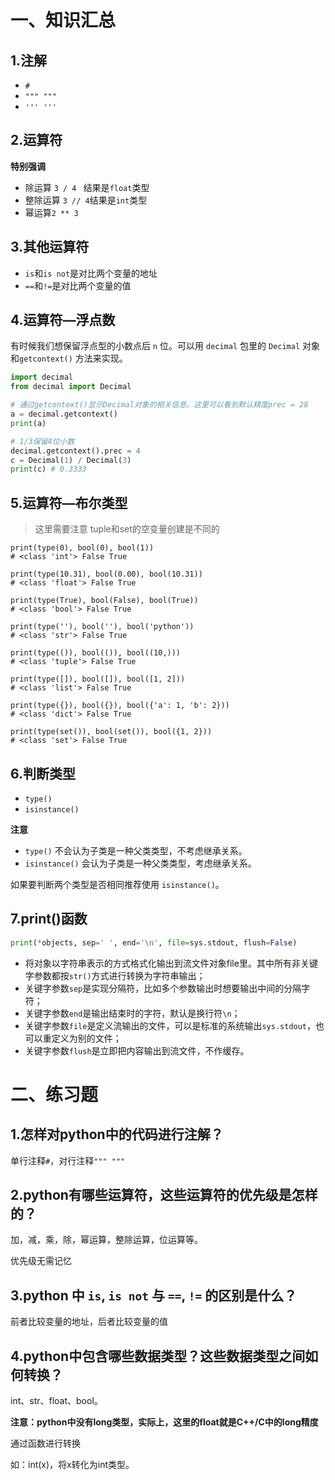 # 一、知识汇总

## 1.注解

- `#`
- `""" """`
- `''' '''`

## 2.运算符

**特别强调**

- 除运算  `3 / 4 ` 结果是`float`类型
- 整除运算 `3 // 4`结果是`int`类型
- 幂运算`2 ** 3`

## 3.其他运算符

- `is`和`is not`是对比两个变量的地址
- `==`和`!=`是对比两个变量的值

## 4.运算符—浮点数

有时候我们想保留浮点型的小数点后 `n` 位。可以用 `decimal` 包里的 `Decimal` 对象和`getcontext()` 方法来实现。

```python
import decimal
from decimal import Decimal

# 通过getcontext()显示Decimal对象的相关信息。这里可以看到默认精度prec = 28
a = decimal.getcontext()
print(a) 

# 1/3保留4位小数
decimal.getcontext().prec = 4
c = Decimal(1) / Decimal(3)
print(c) # 0.3333
```

## 5.运算符—布尔类型

> 这里需要注意 tuple和set的空变量创建是不同的

```
print(type(0), bool(0), bool(1))
# <class 'int'> False True

print(type(10.31), bool(0.00), bool(10.31))
# <class 'float'> False True

print(type(True), bool(False), bool(True))
# <class 'bool'> False True

print(type(''), bool(''), bool('python'))
# <class 'str'> False True

print(type(()), bool(()), bool((10,)))
# <class 'tuple'> False True

print(type([]), bool([]), bool([1, 2]))
# <class 'list'> False True

print(type({}), bool({}), bool({'a': 1, 'b': 2}))
# <class 'dict'> False True

print(type(set()), bool(set()), bool({1, 2}))
# <class 'set'> False True
```

## 6.判断类型

- `type()`
- `isinstance()`

**注意**

- `type()` 不会认为子类是一种父类类型，不考虑继承关系。
- `isinstance()` 会认为子类是一种父类类型，考虑继承关系。

如果要判断两个类型是否相同推荐使用 `isinstance()`。

## 7.print()函数

```python
print(*objects, sep=' ', end='\n', file=sys.stdout, flush=False)
```

- 将对象以字符串表示的方式格式化输出到流文件对象file里。其中所有非关键字参数都按`str()`方式进行转换为字符串输出；
- 关键字参数`sep`是实现分隔符，比如多个参数输出时想要输出中间的分隔字符；
- 关键字参数`end`是输出结束时的字符，默认是换行符`\n`；
- 关键字参数`file`是定义流输出的文件，可以是标准的系统输出`sys.stdout`，也可以重定义为别的文件；
- 关键字参数`flush`是立即把内容输出到流文件，不作缓存。

# 二、练习题

## 1.怎样对python中的代码进行注解？

单行注释`#`，对行注释`""" """`

## 2.python有哪些运算符，这些运算符的优先级是怎样的？

加，减，乘，除，幂运算，整除运算，位运算等。

优先级无需记忆

## 3.python 中 `is`, `is not` 与 `==`, `!=` 的区别是什么？

前者比较变量的地址，后者比较变量的值

## 4.python中包含哪些数据类型？这些数据类型之间如何转换？

int、str、float、bool。

**注意：python中没有long类型，实际上，这里的float就是C++/C中的long精度**

通过函数进行转换

如：int(x)，将x转化为int类型。